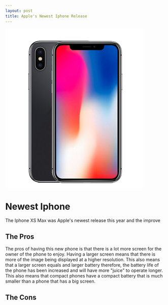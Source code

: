 ```yaml
---
layout: post
title: Apple's Newest Iphone Release
---
```


![Iphone XS Max](/images/item_2226966_123.png)

# Newest Iphone
The Iphone XS Max was Apple's newest release this year and the improve 

## The Pros
The pros of having this new phone is that there is a lot more screen for the owner of the phone to enjoy. Having a larger screen means that there is more of the image being displayed at a higher resolution. This also means that a larger screen equals and larger battery therefore, the battery life of the phone has been increased and will have more "juice" to operate longer. This also means that compact phones have a compact battery that is much smaller than a phone that has a big screen.

## The Cons
